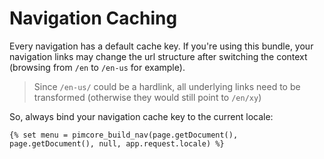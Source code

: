 # Navigation Caching
Every navigation has a default cache key.
If you're using this bundle, your navigation links may change the url structure after switching the context (browsing from `/en` to `/en-us` for example).

> Since `/en-us/` could be a hardlink, all underlying links need to be transformed (otherwise they would still point to `/en/xy`)

So, always bind your navigation cache key to the current locale:
```twig
{% set menu = pimcore_build_nav(page.getDocument(), page.getDocument(), null, app.request.locale) %}
```